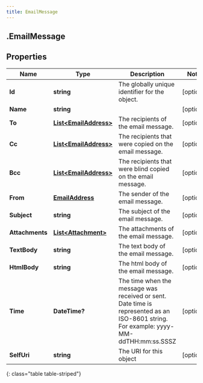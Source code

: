 ```yaml
---
title: EmailMessage
---
```

## .EmailMessage

## Properties

|Name | Type | Description | Notes|
|------------ | ------------- | ------------- | -------------|
| **Id** | **string** | The globally unique identifier for the object. | [optional] |
| **Name** | **string** |  | [optional] |
| **To** | [**List&lt;EmailAddress&gt;**](EmailAddress.html) | The recipients of the email message. | [optional] |
| **Cc** | [**List&lt;EmailAddress&gt;**](EmailAddress.html) | The recipients that were copied on the email message. | [optional] |
| **Bcc** | [**List&lt;EmailAddress&gt;**](EmailAddress.html) | The recipients that were blind copied on the email message. | [optional] |
| **From** | [**EmailAddress**](EmailAddress.html) | The sender of the email message. | [optional] |
| **Subject** | **string** | The subject of the email message. | [optional] |
| **Attachments** | [**List&lt;Attachment&gt;**](Attachment.html) | The attachments of the email message. | [optional] |
| **TextBody** | **string** | The text body of the email message. | [optional] |
| **HtmlBody** | **string** | The html body of the email message. | [optional] |
| **Time** | **DateTime?** | The time when the message was received or sent. Date time is represented as an ISO-8601 string. For example: yyyy-MM-ddTHH:mm:ss.SSSZ | [optional] |
| **SelfUri** | **string** | The URI for this object | [optional] |
{: class="table table-striped"}


